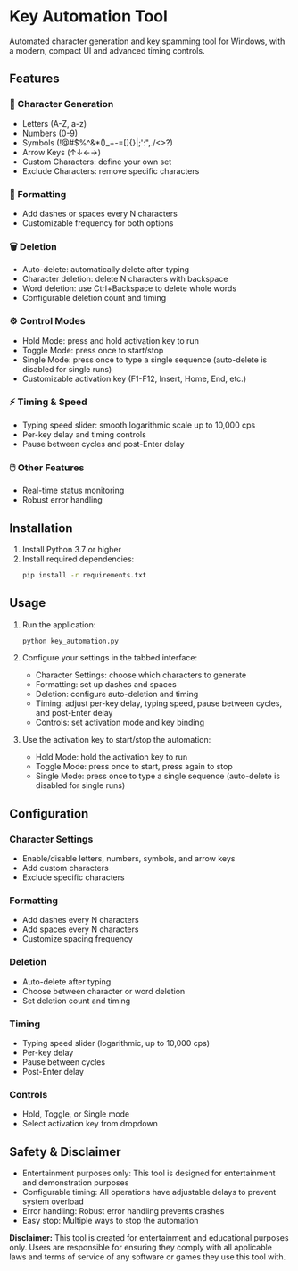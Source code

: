 
# Key Automation Tool

Automated character generation and key spamming tool for Windows, with a modern, compact UI and advanced timing controls.

## Features

### 🎯 Character Generation
- Letters (A-Z, a-z)
- Numbers (0-9)
- Symbols (!@#$%^&*()_+-=[]{}|;':",./<>?)
- Arrow Keys (↑↓←→)
- Custom Characters: define your own set
- Exclude Characters: remove specific characters

### 🎨 Formatting
- Add dashes or spaces every N characters
- Customizable frequency for both options

### 🗑️ Deletion
- Auto-delete: automatically delete after typing
- Character deletion: delete N characters with backspace
- Word deletion: use Ctrl+Backspace to delete whole words
- Configurable deletion count and timing

### ⚙️ Control Modes
- Hold Mode: press and hold activation key to run
- Toggle Mode: press once to start/stop
- Single Mode: press once to type a single sequence (auto-delete is disabled for single runs)
- Customizable activation key (F1-F12, Insert, Home, End, etc.)

### ⚡ Timing & Speed
- Typing speed slider: smooth logarithmic scale up to 10,000 cps
- Per-key delay and timing controls
- Pause between cycles and post-Enter delay

### 🖱️ Other Features
- Real-time status monitoring
- Robust error handling

## Installation

1. Install Python 3.7 or higher
2. Install required dependencies:
   ```bash
   pip install -r requirements.txt
   ```

## Usage

1. Run the application:
   ```bash
   python key_automation.py
   ```

2. Configure your settings in the tabbed interface:
   - Character Settings: choose which characters to generate
   - Formatting: set up dashes and spaces
   - Deletion: configure auto-deletion and timing
   - Timing: adjust per-key delay, typing speed, pause between cycles, and post-Enter delay
   - Controls: set activation mode and key binding

3. Use the activation key to start/stop the automation:
   - Hold Mode: hold the activation key to run
   - Toggle Mode: press once to start, press again to stop
   - Single Mode: press once to type a single sequence (auto-delete is disabled for single runs)

## Configuration

### Character Settings
- Enable/disable letters, numbers, symbols, and arrow keys
- Add custom characters
- Exclude specific characters

### Formatting
- Add dashes every N characters
- Add spaces every N characters
- Customize spacing frequency

### Deletion
- Auto-delete after typing
- Choose between character or word deletion
- Set deletion count and timing

### Timing
- Typing speed slider (logarithmic, up to 10,000 cps)
- Per-key delay
- Pause between cycles
- Post-Enter delay

### Controls
- Hold, Toggle, or Single mode
- Select activation key from dropdown

## Safety & Disclaimer

- Entertainment purposes only: This tool is designed for entertainment and demonstration purposes
- Configurable timing: All operations have adjustable delays to prevent system overload
- Error handling: Robust error handling prevents crashes
- Easy stop: Multiple ways to stop the automation

**Disclaimer:** This tool is created for entertainment and educational purposes only. Users are responsible for ensuring they comply with all applicable laws and terms of service of any software or games they use this tool with.
